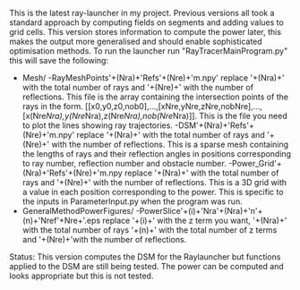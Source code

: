 This is the latest ray-launcher in my project. Previous versions all took a standard approach by computing fields on segments and
adding values to grid cells.
This version stores information to compute the power later, this makes the output more generalised and should enable sophisticated
optimisation methods.
To run the launcher run
"RayTracerMainProgram.py" this will save the following:
- Mesh/ -RayMeshPoints'+(Nra)+'Refs'+(Nre)+'m.npy' replace '+(Nra)+' with the total number of rays and '+(Nre)+' with the number
        of reflections.
	This file is the array containing the intersection points of the rays in the form.
	[[x0,y0,z0,nob0],...,[xNre,yNre,zNre,nobNre],...,[x(Nre*Nra),y(Nre*Nra),z(Nre*Nra),nob(Nre*Nra)]].
	This is the file you need to plot the lines showing ray trajectories.
        -DSM'+(Nra)+'Refs'+(Nre)+'m.npy' replace '+(Nra)+' with the total number of rays and '+(Nre)+' with the number
        of reflections.
	This is a sparse mesh containing the lengths of rays and their reflection angles in positions corresponding to ray
	number, reflection number and obstacle number.
        -Power_Grid'+(Nra)+'Refs'+(Nre)+'m.npy replace '+(Nra)+' with the total number of rays and '+(Nre)+' with the number
        of reflections.
	This is a 3D grid with a value in each position corresponding to the power.
	This is specific to the inputs in ParameterInput.py when the program was run.
- GeneralMethodPowerFigures/
        -PowerSlice'+(i)+'Nra'+(Nra)+'n'+(n)+'Nref'+Nre+'.eps replace '+(i)+' with the z term you want, '+(Nra)+' with the total
	number of rays '+(n)+' with the total number of z terms and '+(Nre)+'with the number of reflections.

Status:
This version computes the DSM for the Raylauncher but functions applied to the DSM are still being tested.
The power can be computed and looks appropriate but this is not tested.
